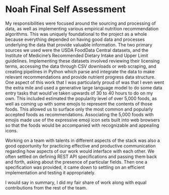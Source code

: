 # Noah Final Self Assessment

My responsibilities were focused around the sourcing and processing of data, as well as implementing various empirical nutrition recommendation algorithms. This was uniquely foundational to the project as a whole because everything depended on having good data and processes underlying the data that provide valuable information. The two primary sources we used were the USDA FoodData Central datasets, and the Institute of Medicine’s Recommended Dietary Intake and Upper Limit guidelines. Implementing these datasets involved reviewing their licensing terms, accessing the data through CSV downloads or web scraping, and creating pipelines in Python which parse and integrate the data to make relevant recommendations and provide nutrient progress data structure. One aspect of this work that I was particularly proud of was that I even went the extra mile and used a generative large language model to do some data entry tasks that would’ve taken upwards of 30 to 40 hours to do on my own. This included estimated the popularity level of over 5,000 foods, as well as coming up with some emojis to represent the contents of those foods. This allowed us to surface only the most common and popularly accepted foods as recommendations. Associating the 5,000 foods with emojis made use of the expressive emoji icon sets built into web browsers so that the foods would be accompanied with recognizable and appealing icons.

Working on a team with talents in different aspects of the stack was also a good opportunity for practicing  effective and productive communication regarding how aspects of our work would interface with each other. We often settled on defining REST API specifications and passing them back and forth, asking about the presence of particular fields. Then one a specification was provided, it came down to settling on an efficient implementation and testing it appropriately.

I would say in summary, I did my fair share of work along with equal contributions from the rest of the team.
